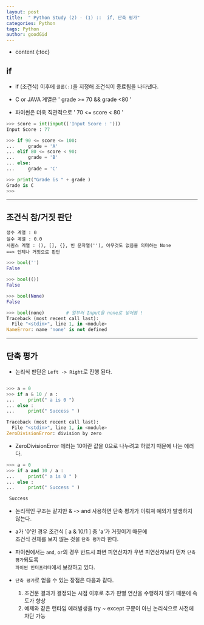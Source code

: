 ```yaml
---
layout: post
title:  " Python Study (2) - (1) ::  if, 단축 평가"
categories: Python
tags: Python
author: goodGid
---
```

* content
{:toc}


## if

* if (조건식) 이후에 `콜론(:)`을 지정해 조건식이 종료됨을 나타낸다.

* C or JAVA 계열은 ' grade >= 70 && grade <80 ' 

* 파이썬은 더욱 직관적으로 ' 70 <= score < 80 '

``` python
>>> score = int(input(('Input Score : ')))
Input Score : 77

>>> if 90 <= score <= 100:
...     grade = 'A'
... elif 80 <= score < 90:
...     grade = 'B'
... else:
...     grade = 'C'

>>> print("Grade is " + grade )
Grade is C
>>> 
```


--- 

## 조건식 참/거짓 판단

```
정수 계열 : 0
실수 계열 : 0.0
시퀀스 계열 : (), [], {}, 빈 문자열(''), 아무것도 없음을 의미하는 None
==> 언제나 거짓으로 판단
```

``` python
>>> bool('')
False

>>> bool(())
False

>>> bool(None)
False

>>> bool(none)        # 일부러 Input을 none로 넣어봄 ! 
Traceback (most recent call last):
  File "<stdin>", line 1, in <module>
NameError: name 'none' is not defined
```


---
## 단축 평가

* 논리식 판단은 `Left -> Right`로 진행 된다.

``` python

>>> a = 0 
>>> if a & 10 / a :
...     print(" a is 0 ")
... else :
...     print(" Success " )

Traceback (most recent call last):
  File "<stdin>", line 1, in <module>
ZeroDivisionError: division by zero

```

* ZeroDivisionError 에러는 10이란 값을 0으로 나누려고 하였기 때문에 나는 에러다.

``` python
>>> a = 0
>>> if a and 10 / a :
...     print(" a is 0 " )
... else :
...     print(" Success " )

 Success 

```

* 논리적인 구조는 같지만 & -> and 사용하면 단축 평가가 이뤄져 예외가 발생하지 않는다.

* a가 '0'인 경우 조건식 [ a & 10/1 ] 중 'a'가 거짓이기 때문에 <br> 조건식 전체를 보지 않는 것을 `단축 평가`라 한다.

* 파이썬에서는 `and`, `or`의 경우 반드시 좌변 피연산자가 우변 피연산자보다 먼저 `단축 평가`되도록 <br> `파이썬 인터프리터`에서 보장하고 있다.

* `단축 평가`로 얻을 수 있는 장점은 다음과 같다.
  1. 조건문 결과가 결정되는 시점 이후로 추가 판별 연산을 수행하지 않기 때문에 속도가 향상
  2. 예제와 같은 런타임 에러발생을 try ~ except 구문이 아닌 논리식으로 사전에 차단 가능
